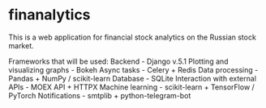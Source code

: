 # finanalytics
This is a web application for financial stock analytics on the Russian stock market.

Frameworks that will be used:
Backend - Django v.5.1
Plotting and visualizing graphs - Bokeh
Async tasks - Celery + Redis
Data processing - Pandas + NumPy / scikit-learn
Database - SQLite
Interaction with external APIs - MOEX API + HTTPX
Machine learning - scikit-learn + TensorFlow / PyTorch
Notifications - smtplib + python-telegram-bot
